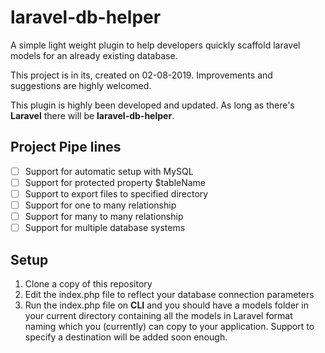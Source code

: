# laravel-db-helper

A simple light weight plugin to help developers quickly scaffold laravel models for an already existing database.

This project is in its, created on 02-08-2019. Improvements and suggestions are highly welcomed.

This plugin is highly been developed and updated. As long as there's **Laravel** there will be **laravel-db-helper**.

## Project Pipe lines

- [ ] Support for automatic setup with MySQL
- [ ] Support for protected property $tableName 
- [ ] Support to export files to specified directory
- [ ] Support for one to many relationship
- [ ] Support for many to many relationship
- [ ] Support for multiple database systems

## Setup
1. Clone a copy of this repository
1. Edit the index.php file to reflect your database connection parameters
1. Run the index.php file on **CLI** and you should have a models folder in your current directory containing all the models in Laravel format naming which you (currently) can copy to your application. Support to specify a destination will be added soon enough.
